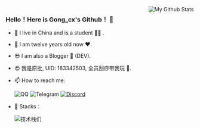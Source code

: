 <a href="https://github.com/GongCx-Github" one-link-mark="yes" target="_blank">
<img align="right" alt="My Github Stats" src="https://github-readme-stats.vercel.app/api?username=GongCx-Github&show_icons=true&theme=vue-dark&custom_title=%E6%88%91%E7%9A%84%20Github%20%E7%BB%9F%E8%AE%A1%E5%8D%A1" />
</a>

### Hello！Here is Gong_cx's Github！ 👋

- 🔭 I live in China and is a student 👨‍💻 .
- 🤡 I am twelve years old now ❤️.
- 😎 I am also a Blogger 📝 (DEV).
- 😍 我是原批, UID: 183342503, 全员刮痧带我玩 🥰.
- 📫 How to reach me:


   ![QQ](https://img.shields.io/static/v1?label=%E8%85%BE%E8%AE%AF%20QQ&message=3175992523&color=orange&style=for-the-badge&labelColor=blue&logoColor=black&logo=Tencent%20QQ)   ![Telegram](https://img.shields.io/static/v1?label=Telegram&message=@Gong_cx&color=blue&style=for-the-badge&labelColor=green&logo=telegram)   [![Discord](https://img.shields.io/discord/879563083616489502?label=Discord%20%E6%9C%8D%E5%8A%A1%E5%99%A8&logo=discord&style=for-the-badge)](https://discord.com/channels/879563083616489502/)

- 🤗 Stacks：

   ![技术栈们](https://user-images.githubusercontent.com/69497500/216015283-c2502f1c-b009-4b40-a1fb-b2cc7805e94c.png)
